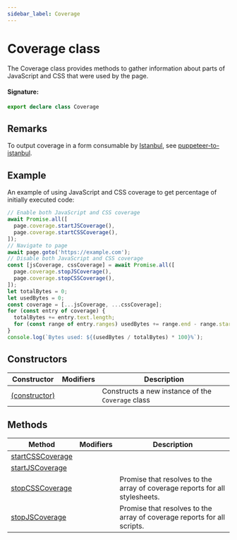```yaml
---
sidebar_label: Coverage
---
```


# Coverage class

The Coverage class provides methods to gather information about parts of JavaScript and CSS that were used by the page.

#### Signature:

```typescript
export declare class Coverage
```

## Remarks

To output coverage in a form consumable by [Istanbul](https://github.com/istanbuljs), see [puppeteer-to-istanbul](https://github.com/istanbuljs/puppeteer-to-istanbul).

## Example

An example of using JavaScript and CSS coverage to get percentage of initially executed code:

```ts
// Enable both JavaScript and CSS coverage
await Promise.all([
  page.coverage.startJSCoverage(),
  page.coverage.startCSSCoverage(),
]);
// Navigate to page
await page.goto('https://example.com');
// Disable both JavaScript and CSS coverage
const [jsCoverage, cssCoverage] = await Promise.all([
  page.coverage.stopJSCoverage(),
  page.coverage.stopCSSCoverage(),
]);
let totalBytes = 0;
let usedBytes = 0;
const coverage = [...jsCoverage, ...cssCoverage];
for (const entry of coverage) {
  totalBytes += entry.text.length;
  for (const range of entry.ranges) usedBytes += range.end - range.start - 1;
}
console.log(`Bytes used: ${(usedBytes / totalBytes) * 100}%`);
```

## Constructors

| Constructor                                            | Modifiers | Description                                                  |
| ------------------------------------------------------ | --------- | ------------------------------------------------------------ |
| [(constructor)](./puppeteer.coverage._constructor_.md) |           | Constructs a new instance of the <code>Coverage</code> class |

## Methods

| Method                                                       | Modifiers | Description                                                                 |
| ------------------------------------------------------------ | --------- | --------------------------------------------------------------------------- |
| [startCSSCoverage](./puppeteer.coverage.startcsscoverage.md) |           |                                                                             |
| [startJSCoverage](./puppeteer.coverage.startjscoverage.md)   |           |                                                                             |
| [stopCSSCoverage](./puppeteer.coverage.stopcsscoverage.md)   |           | Promise that resolves to the array of coverage reports for all stylesheets. |
| [stopJSCoverage](./puppeteer.coverage.stopjscoverage.md)     |           | Promise that resolves to the array of coverage reports for all scripts.     |
